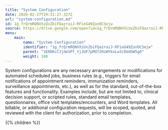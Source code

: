 ```yaml
---
title: "System Configuration"
date: 2020-02-27T19:31:27.327Z
url: "system-configuration.md"
id: 1g_frQrmRQNVXiUxZbiFQazraiJ-RFioG49ZunOCSejw
source: https://drive.google.com/open?id=1g_frQrmRQNVXiUxZbiFQazraiJ-RFioG49ZunOCSejw
menu:
    main:
        name: "System Configuration"
        identifier: "1g_frQrmRQNVXiUxZbiFQazraiJ-RFioG49ZunOCSejw"
        parent: "1E0DKcCJjdeSPf_YjJUF7pMO72HzWYbsLw3cEmdGW5g0"
        weight: 180
---
```

System configurations are any necessary arrangements or modifications for automated scheduled jobs, business rules (e.g., triggers for email notifications of appointment reminders, immunization reminders, surveillance appointments, etc.), as well as for the standard, out-of-the-box features and functionality. Examples include, but are not limited to, clinical decision support, or scripted rules, standard email templates, questionnaires, office visit templates/encounters, and Word templates. All billable, or additional configuration requests, will be scoped, quoted, and reviewed with the client for authorization, prior to completion. 

{{% children %}}

